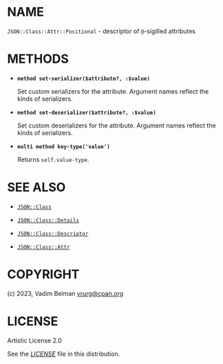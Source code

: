 # NAME

`JSON::Class::Attr::Positional` - descriptor of `@`-sigilled attributes

# METHODS

  - **`method set-serializer($attribute?, :$value)`**
    
    Set custom serializers for the attribute. Argument names reflect the kinds of serializers.

  - **`method set-deserializer($attribute?, :$value)`**
    
    Set custom deserializers for the attribute. Argument names reflect the kinds of serializers.

  - **`multi method key-type('value')`**
    
    Returns `self.value-type`.

# SEE ALSO

  - [`JSON::Class`](../../Class.md)

  - [`JSON::Class::Details`](../Details.md)

  - [`JSON::Class::Descriptor`](../Descriptor.md)

  - [`JSON::Class::Attr`](../Attr.md)

# COPYRIGHT

(c) 2023, Vadim Belman <vrurg@cpan.org>

# LICENSE

Artistic License 2.0

See the [*LICENSE*](../../../../../LICENSE) file in this distribution.
